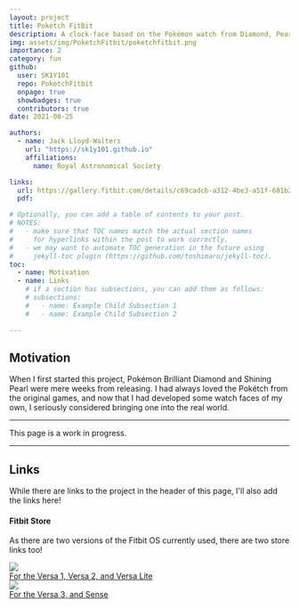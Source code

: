 ```yaml
---
layout: project
title: Pokétch FitBit
description: A clock-face based on the Pokémon watch from Diamond, Pearl, and Platinum.
img: assets/img/PoketchFitbit/poketchfitbit.png
importance: 2
category: fun
github:
  user: SK1Y101
  repo: PoketchFitbit
  onpage: true
  showbadges: true
  contributors: true
date: 2021-08-25

authors:
  - name: Jack Lloyd-Walters
    url: "https://sk1y101.github.io"
    affiliations:
      name: Royal Astronomical Society

links:
  url: https://gallery.fitbit.com/details/c69cadcb-a312-4be3-a51f-681b259364c4
  pdf:

# Optionally, you can add a table of contents to your post.
# NOTES:
#   - make sure that TOC names match the actual section names
#     for hyperlinks within the post to work correctly.
#   - we may want to automate TOC generation in the future using
#     jekyll-toc plugin (https://github.com/toshimaru/jekyll-toc).
toc:
  - name: Motivation
  - name: Links
    # if a section has subsections, you can add them as follows:
    # subsections:
    #   - name: Example Child Subsection 1
    #   - name: Example Child Subsection 2

---
```


## Motivation

When I first started this project, Pokémon Brilliant Diamond and Shining Pearl were mere weeks from releasing. I had always loved the Pokétch from the original games, and now that I had developed some watch faces of my own, I seriously considered bringing one into the real world.

***

This page is a work in progress.

***

## Links

While there are links to the project in the header of this page, I'll also add the links here!

#### Fitbit Store

As there are two versions of the Fitbit OS currently used, there are two store links too!

<div class="row">
  <div class="col-sm g-0 imgfig">
    <a href="https://gallery.fitbit.com/details/c69cadcb-a312-4be3-a51f-681b259364c4">
      <img src="{{ "assets/img/PoketchFitbit/poketchfitbit.png" | relative_url }}" />
      <figcaption class="caption">For the Versa 1, Versa 2, and Versa Lite</figcaption>
    </a>
  </div>
  <div class="col-sm g-0 imgfig">
    <a href="https://gallery.fitbit.com/details/5f740578-6ec4-4bf3-a98b-561e2d94fd0c">
      <img src="{{ "assets/img/PoketchFitbit/poketchfitbit2.png" | relative_url }}" />
      <figcaption class="caption">For the Versa 3, and Sense</figcaption>
    </a>
  </div>
</div>
